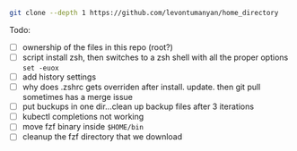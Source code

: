 ```bash
git clone --depth 1 https://github.com/levontumanyan/home_directory
```

Todo:

- [ ] ownership of the files in this repo (root?)
- [ ] script install zsh, then switches to a zsh shell with all the proper options `set -euox`
- [ ] add history settings
- [ ] why does .zshrc gets overriden after install. update. then git pull sometimes has a merge issue
- [ ] put buckups in one dir...clean up backup files after 3 iterations
- [ ] kubectl completions not working
- [ ] move fzf binary inside `$HOME/bin`
- [ ] cleanup the fzf directory that we download
